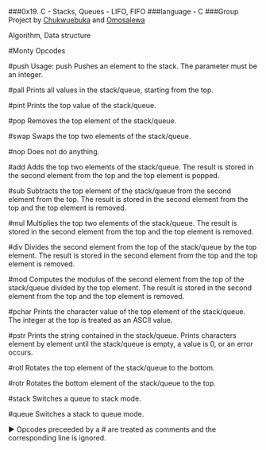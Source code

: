 ###0x19. C - Stacks, Queues - LIFO, FIFO
###language - C
###Group Project by [Chukwuebuka](https://github.com/OsmosisSE) and [Omosalewa](https://github.com/Omosalewa-Akinsete)

Algorithm, Data structure

#Monty Opcodes

#push
Usage: push <int>
Pushes an element to the stack.
The parameter <int> must be an integer.

#pall
Prints all values in the stack/queue, starting from the top.

#pint
Prints the top value of the stack/queue.

#pop
Removes the top element of the stack/queue.

#swap
Swaps the top two elements of the stack/queue.

#nop
Does not do anything.

#add
Adds the top two elements of the stack/queue.
The result is stored in the second element from the top and the top element is popped.

#sub
Subtracts the top element of the stack/queue from the second element from the top.
The result is stored in the second element from the top and the top element is removed.

#mul
Multiplies the top two elements of the stack/queue.
The result is stored in the second element from the top and the top element is removed.

#div
Divides the second element from the top of the stack/queue by the top element.
The result is stored in the second element from the top and the top element is removed.

#mod
Computes the modulus of the second element from the top of the stack/queue divided by the top element.
The result is stored in the second element from the top and the top element is removed.

#pchar
Prints the character value of the top element of the stack/queue.
The integer at the top is treated as an ASCII value.

#pstr
Prints the string contained in the stack/queue.
Prints characters element by element until the stack/queue is empty, a value is 0, or an error occurs.

#rotl
Rotates the top element of the stack/queue to the bottom.

#rotr
Rotates the bottom element of the stack/queue to the top.

#stack
Switches a queue to stack mode.

#queue
Switches a stack to queue mode.

▶️ Opcodes preceeded by a # are treated as comments and the corresponding line is ignored.

